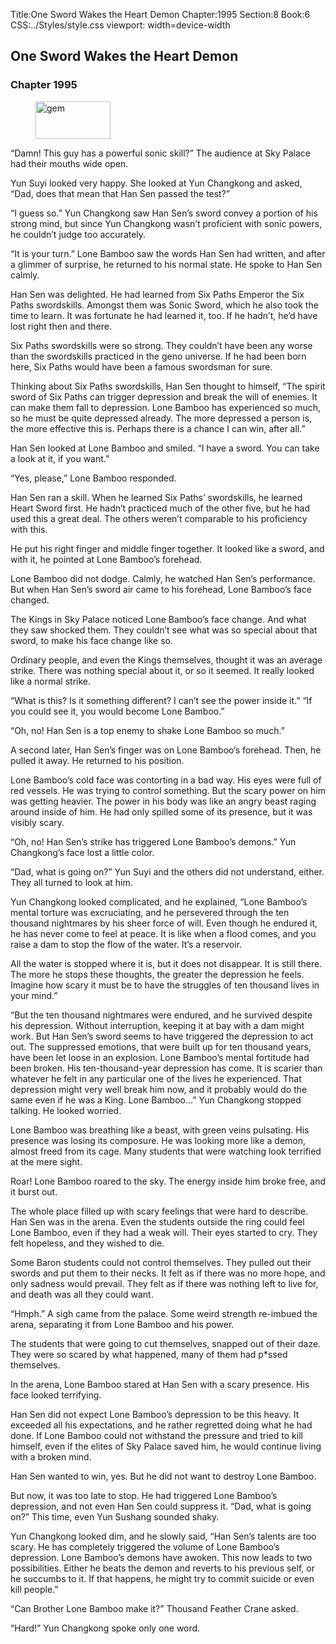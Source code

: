 Title:One Sword Wakes the Heart Demon 
Chapter:1995 
Section:8 
Book:6 
CSS:../Styles/style.css 
viewport: width=device-width
  
## One Sword Wakes the Heart Demon
### Chapter 1995
  
<figure>
	<img src="../Images/gem.gif" alt="gem" id="gem" width="120" height="60" />
</figure>
  

  
“Damn! This guy has a powerful sonic skill?” The audience at Sky Palace had their mouths wide open.

Yun Suyi looked very happy. She looked at Yun Changkong and asked, “Dad, does that mean that Han Sen passed the test?”

“I guess so.” Yun Changkong saw Han Sen’s sword convey a portion of his strong mind, but since Yun Changkong wasn’t proficient with sonic powers, he couldn’t judge too accurately.

“It is your turn.” Lone Bamboo saw the words Han Sen had written, and after a glimmer of surprise, he returned to his normal state. He spoke to Han Sen calmly.

Han Sen was delighted. He had learned from Six Paths Emperor the Six Paths swordskills. Amongst them was Sonic Sword, which he also took the time to learn. It was fortunate he had learned it, too. If he hadn’t, he’d have lost right then and there.

Six Paths swordskills were so strong. They couldn’t have been any worse than the swordskills practiced in the geno universe. If he had been born here, Six Paths would have been a famous swordsman for sure.

Thinking about Six Paths swordskills, Han Sen thought to himself, “The spirit sword of Six Paths can trigger depression and break the will of enemies. It can make them fall to depression. Lone Bamboo has experienced so much, so he must be quite depressed already. The more depressed a person is, the more effective this is. Perhaps there is a chance I can win, after all.”

Han Sen looked at Lone Bamboo and smiled. “I have a sword. You can take a look at it, if you want.”

“Yes, please,” Lone Bamboo responded.

Han Sen ran a skill. When he learned Six Paths’ swordskills, he learned Heart Sword first. He hadn’t practiced much of the other five, but he had used this a great deal. The others weren’t comparable to his proficiency with this.

He put his right finger and middle finger together. It looked like a sword, and with it, he pointed at Lone Bamboo’s forehead.

Lone Bamboo did not dodge. Calmly, he watched Han Sen’s performance. But when Han Sen’s sword air came to his forehead, Lone Bamboo’s face changed.

The Kings in Sky Palace noticed Lone Bamboo’s face change. And what they saw shocked them. They couldn’t see what was so special about that sword, to make his face change like so.

Ordinary people, and even the Kings themselves, thought it was an average strike. There was nothing special about it, or so it seemed. It really looked like a normal strike.

“What is this? Is it something different? I can’t see the power inside it.” “If you could see it, you would become Lone Bamboo.”

“Oh, no! Han Sen is a top enemy to shake Lone Bamboo so much.”

A second later, Han Sen’s finger was on Lone Bamboo’s forehead. Then, he pulled it away. He returned to his position.

Lone Bamboo’s cold face was contorting in a bad way. His eyes were full of red vessels. He was trying to control something. But the scary power on him was getting heavier. The power in his body was like an angry beast raging around inside of him. He had only spilled some of its presence, but it was visibly scary.

“Oh, no! Han Sen’s strike has triggered Lone Bamboo’s demons.” Yun Changkong’s face lost a little color.

“Dad, what is going on?” Yun Suyi and the others did not understand, either. They all turned to look at him.

Yun Changkong looked complicated, and he explained, “Lone Bamboo’s mental torture was excruciating, and he persevered through the ten thousand nightmares by his sheer force of will. Even though he endured it, he has never come to feel at peace. It is like when a flood comes, and you raise a dam to stop the flow of the water. It’s a reservoir.

All the water is stopped where it is, but it does not disappear. It is still there. The more he stops these thoughts, the greater the depression he feels. Imagine how scary it must be to have the struggles of ten thousand lives in your mind.”

“But the ten thousand nightmares were endured, and he survived despite his depression. Without interruption, keeping it at bay with a dam might work. But Han Sen’s sword seems to have triggered the depression to act out. The suppressed emotions, that were built up for ten thousand years, have been let loose in an explosion. Lone Bamboo’s mental fortitude had been broken. His ten-thousand-year depression has come. It is scarier than whatever he felt in any particular one of the lives he experienced. That depression might very well break him now, and it probably would do the same even if he was a King. Lone Bamboo…” Yun Changkong stopped talking. He looked worried.

Lone Bamboo was breathing like a beast, with green veins pulsating. His presence was losing its composure. He was looking more like a demon, almost freed from its cage. Many students that were watching look terrified at the mere sight.

Roar! Lone Bamboo roared to the sky. The energy inside him broke free, and it burst out.

The whole place filled up with scary feelings that were hard to describe. Han Sen was in the arena. Even the students outside the ring could feel Lone Bamboo, even if they had a weak will. Their eyes started to cry. They felt hopeless, and they wished to die.

Some Baron students could not control themselves. They pulled out their swords and put them to their necks. It felt as if there was no more hope, and only sadness would prevail. They felt as if there was nothing left to live for, and death was all they could want.

“Hmph.” A sigh came from the palace. Some weird strength re-imbued the arena, separating it from Lone Bamboo and his power.

The students that were going to cut themselves, snapped out of their daze. They were so scared by what happened, many of them had p*ssed themselves.

In the arena, Lone Bamboo stared at Han Sen with a scary presence. His face looked terrifying.

Han Sen did not expect Lone Bamboo’s depression to be this heavy. It exceeded all his expectations, and he rather regretted doing what he had done. If Lone Bamboo could not withstand the pressure and tried to kill himself, even if the elites of Sky Palace saved him, he would continue living with a broken mind.

Han Sen wanted to win, yes. But he did not want to destroy Lone Bamboo.

But now, it was too late to stop. He had triggered Lone Bamboo’s depression, and not even Han Sen could suppress it. “Dad, what is going on?” This time, even Yun Sushang sounded shaky.

Yun Changkong looked dim, and he slowly said, “Han Sen’s talents are too scary. He has completely triggered the volume of Lone Bamboo’s depression. Lone Bamboo’s demons have awoken. This now leads to two possibilities. Either he beats the demon and reverts to his previous self, or he succumbs to it. If that happens, he might try to commit suicide or even kill people.”

“Can Brother Lone Bamboo make it?” Thousand Feather Crane asked.

“Hard!” Yun Changkong spoke only one word.